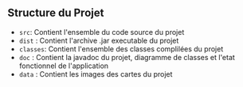 ## Structure du Projet

- `src`: Contient l'ensemble du code source du projet
- `dist` : Contient l'archive .jar executable du projet
- `classes`: Contient l'ensemble des classes complilées du projet
- `doc` : Contient la javadoc du projet, diagramme de classes et l'etat fonctionnel de l'application
- `data` : Contient les images des cartes du projet
